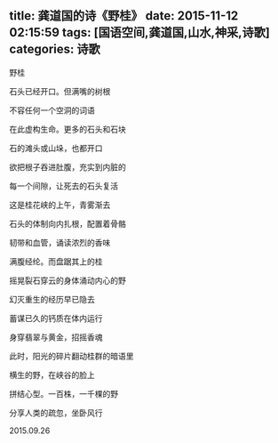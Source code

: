 title: 龚道国的诗《野桂》
date: 2015-11-12 02:15:59
tags: [国语空间,龚道国,山水,神采,诗歌]
categories: 诗歌
---
 <p>野桂</p> 
 <p>石头已经开口。但满嘴的树根</p> 
 <p>不容任何一个空洞的词语</p> 
 <p>在此虚构生命。更多的石头和石块</p> 
 <p>石的滩头或山垛，也都开口</p> 
 <p>欲把根子吞进肚腹，充实到内脏的</p> 
 <p>每一个间隙，让死去的石头复活</p> 
 <p>这是桂花峡的上午，青雾渐去</p> 
 <p>石头的体制向内扎根，配置着骨骼</p> 
<!-- more --><p>韧带和血管，诵读浓烈的香味</p> 
 <p>满腹经纶。而盘踞其上的桂</p> 
 <p>摇晃裂石穿云的身体涌动内心的野</p> 
 <p>幻灭重生的经历早已隐去</p> 
 <p>蓄谋已久的钙质在体内运行</p> 
 <p>身穿翡翠与黄金，招摇香魂</p> 
 <p>此时，阳光的碎片翻动桂群的暗语里</p> 
 <p>横生的野，在峡谷的脸上</p> 
 <p>拼结心型。一百株，一千棵的野</p> 
 <p>分享人类的疏忽，坐卧风行</p> 
 <p>2015.09.26</p> 
